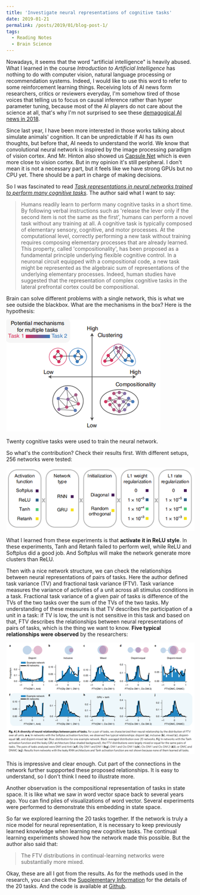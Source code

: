 ```yaml
---
title: 'Investigate neural representations of cognitive tasks'
date: 2019-01-21
permalink: /posts/2019/01/blog-post-1/
tags:
  - Reading Notes 
  - Brain Science
---
```


Nowadays, it seems that the word "artificial intelligence" is heavily abused.
What I learned in the course *Introduction to Artificial Intelligence* has nothing to do with computer vision, natural language processing or recommendation systems.
Indeed, I would like to use this word to refer to some reinforcement learning things.
Receiving lots of AI news form researchers, critics or reviewers everyday, I'm somehow tired of those voices that telling us to focus on causal inference rather than hyper parameter tuning, because most of the AI players do not care about the science at all, that's why I'm not surprised to see these [demagogical AI news in 2018](https://mp.weixin.qq.com/s/xh2Of-fUhlPPpoyRu6ogww).

Since last year, I have been more interested in those works talking about simulate animals' cognition.
It can be unpredictable if AI has its own thoughts, but before that, AI needs to understand the world.
We know that convolutional neural network is inspired by the image processing paradigm of vision cortex. 
And Mr. Hinton also showed us [Capsule Net](http://papers.nips.cc/paper/6975-dynamic-routing-between-capsules) which is even more close to vision cortex.
But in my opinion it's still peripheral.
I don't mean it is not a necessary part, but it feels like we have strong GPUs but no CPU yet.
There should be a part in charge of making decisions.

So I was fascinated to read [*Task representations in neural networks trained to perform many cognitive tasks*](https://doi.org/10.1038/s41593-018-0310-2).
The author said what I want to say:
>Humans readily learn to perform many cognitive tasks in a short time. By following verbal instructions such as 'release the lever only if the second item is not the same as the first', humans can perform a novel task without any training at all. A cognitive task is typically composed of elementary sensory, cognitive, and motor processes. At the computational level, correctly performing a new task without training requires composing elementary processes that are already learned. This property, called 'compositionality', has been proposed as a fundamental principle underlying flexible cognitive control. In a neuronal circuit equipped with a compositional code, a new task might be represented as the algebraic sum of representations of the underlying elementary processes. Indeed, human studies have suggested that the representation of complex cognitive tasks in the lateral prefrontal cortex could be compositional.

Brain can solve different problems with a single network, this is what we see outside the blackbox. 
What are the mechanisms in the box? 
Here is the hypothesis:

![Fig. 1a](/images/20190121Fig1a.png 'Clustering and Compositionality')

Twenty cognitive tasks were used to train the neural network.

So what's the contribution?
Check their results first.
With different setups, 256 networks were tested:

![Fig. 3a](/images/20190121Fig3a.png 'Different networks')

What I learned from these experiments is that **activate it in ReLU style**. 
In these experiments, Tanh and Retanh failed to perform well, while ReLU and Softplus did a good job.
And Softplus will make the network generate more clusters than ReLU.

Then with a nice network structure, we can check the relationships between neural representations of pairs of tasks.
Here the author defined task variance (TV) and fractional task variance (FTV).
Task variance measures the variance of activities of a unit across all stimulus conditions in a task.
Fractional task variance of a given pair of tasks is difference of the TVs of the two tasks over the sum of the TVs of the two tasks.
My understanding of these measures is that TV describes the participation of a unit in a task: if TV is low, the unit is not sensitive in this task and based on that, FTV describes the relationships between neural representations of pairs of tasks, which is the thing we want to know.
**Five typical relationships were observed** by the researchers:

![Fig. 4](/images/20190121Fig4.png 'Relationships between neural representations of pairs of tasks')

This is impressive and clear enough.
Cut part of the connections in the network further suppported these proposed relationships.
It is easy to understand, so I don't think I need to illustrate more.

Another observation is the compositional representation of tasks in state space.
It is like what we saw in word vector space back to several years ago.
You can find piles of visualizations of word vector.
Several experiments were performed to demonstrate this embedding in state space.

So far we explored learning the 20 tasks together.
If the network is truly a nice model for neural representation, it is necessary to keep previously learned knowledge when learning new cognitive tasks.
The continual learning experiments showed how the network made this possible.
But the author also said that:
>The FTV distributions in continual-learning networks were substantially more mixed.

Okay, these are all I got from the results.
As for the methods used in the research, you can check the [Supplementary Information](https://static-content.springer.com/esm/art%3A10.1038%2Fs41593-018-0310-2/MediaObjects/41593_2018_310_MOESM1_ESM.pdf) for the details of the 20 tasks.
And the code is available at [Github](https://github.com/gyyang/multitask).
